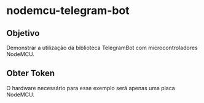 # nodemcu-telegram-bot

## Objetivo

Demonstrar a utilização da biblioteca TelegramBot com microcontroladores NodeMCU.

## Obter Token

O hardware necessário para esse exemplo será apenas uma placa NodeMCU.
